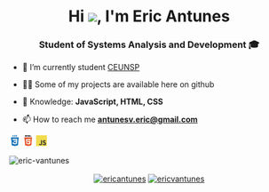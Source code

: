 
<h1 align="center">Hi <img src="https://raw.githubusercontent.com/kaueMarques/kaueMarques/master/hi.gif" width="30px">, I'm Eric Antunes</h1>
<h3 align="center">Student of Systems Analysis and Development 🎓</h3>

- 🔭 I’m currently student [CEUNSP](https://www.ceunsp.edu.br/)

- 👨‍💻 Some of my projects are available here on github 

- 💬 Knowledge: **JavaScript, HTML, CSS** 
                       
- 📫 How to reach me **antunesv.eric@gmail.com**

<p align="left">
 <img src="https://raw.githubusercontent.com/devicons/devicon/master/icons/css3/css3-plain-wordmark.svg" alt="css3"  width="20" height="20"/>  
 <img src="https://raw.githubusercontent.com/devicons/devicon/master/icons/html5/html5-original-wordmark.svg" alt="html5"  width="20" height="20"/>
 <img src="https://raw.githubusercontent.com/devicons/devicon/master/icons/javascript/javascript-original.svg" alt="javascript" width="20" height="20"/>
</p>

<p align="left">
<img src="https://github-readme-stats.vercel.app/api?username=eric-vantunes&show_icons=true" alt="eric-vantunes"/> 
</p>

<p align="center">
<a href="https://www.linkedin.com/in/eric-antunes-40a9841a5/" target="blank"><img align="center" src="https://cdn.jsdelivr.net/npm/simple-icons@3.0.1/icons/linkedin.svg" alt="ericantunes" height="20" width="20" /></a>
<a href="https://www.instagram.com/ericvantunes_/?hl=pt-br" target="blank"><img align="center" src="https://cdn.jsdelivr.net/npm/simple-icons@3.0.1/icons/instagram.svg" alt="ericvantunes" height="20" width="20" /></a>
</p>

